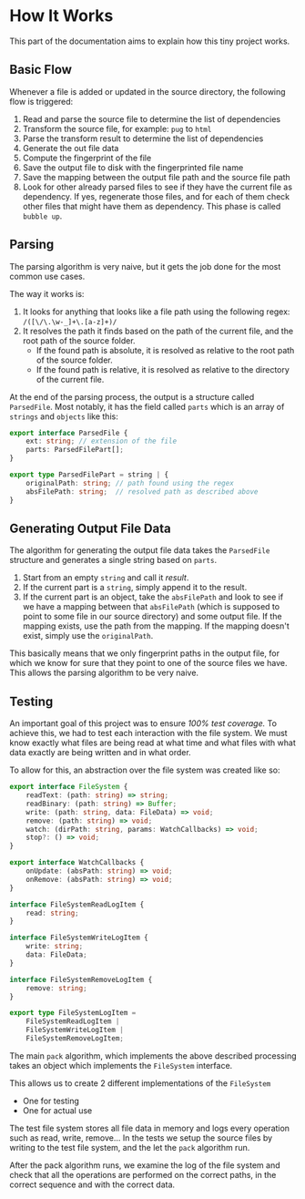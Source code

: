# How It Works

This part of the documentation aims to explain how this tiny project works.

## Basic Flow

Whenever a file is added or updated in the source directory, the following flow is triggered:

1. Read and parse the source file to determine the list of dependencies
1. Transform the source file, for example: `pug` to `html`
1. Parse the transform result to determine the list of dependencies
1. Generate the out file data
1. Compute the fingerprint of the file
1. Save the output file to disk with the fingerprinted file name
1. Save the mapping between the output file path and the source file path
1. Look for other already parsed files to see if they have the current file as dependency. If yes, regenerate those files, and for each of them check other files that might have them as dependency. This phase is called `bubble up`.

## Parsing

The parsing algorithm is very naive, but it gets the job done for the most common use cases.

The way it works is:

1. It looks for anything that looks like a file path using the following regex: `/([\/\.\w-_]+\.[a-z]+)/`
1. It resolves the path it finds based on the path of the current file, and the root path of the source folder.
	- If the found path is absolute, it is resolved as relative to the root path of the source folder.
	- If the found path is relative, it is resolved as relative to the directory of the current file.

At the end of the parsing process, the output is a structure called `ParsedFile`. Most notably, it has the field called `parts` which is an array of `strings` and `objects` like this:

```typescript
export interface ParsedFile {
	ext: string; // extension of the file
	parts: ParsedFilePart[];
}

export type ParsedFilePart = string | {
	originalPath: string; // path found using the regex
	absFilePath: string;  // resolved path as described above
}
```

## Generating Output File Data

The algorithm for generating the output file data takes the `ParsedFile` structure and generates a single string based on `parts`.

1. Start from an empty `string` and call it *result*.
1. If the current part is a `string`, simply append it to the result.
1. If the current part is an object, take the `absFilePath` and look to see if we have a mapping between that `absFilePath` (which is supposed to point to some file in our source directory) and some output file. If the mapping exists, use the path from the mapping. If the mapping doesn't exist, simply use the `originalPath`.

This basically means that we only fingerprint paths in the output file, for which we know for sure that they point to one of the source files we have. This allows the parsing algorithm to be very naive.

## Testing

An important goal of this project was to ensure *100% test coverage.* To achieve this, we had to test each interaction with the file system. We must know exactly what files are being read at what time and what files with what data exactly are being written and in what order.

To allow for this, an abstraction over the file system was created like so:

```ts
export interface FileSystem {
	readText: (path: string) => string;
	readBinary: (path: string) => Buffer;
	write: (path: string, data: FileData) => void;
	remove: (path: string) => void;
	watch: (dirPath: string, params: WatchCallbacks) => void;
	stop?: () => void;
}

export interface WatchCallbacks {
	onUpdate: (absPath: string) => void;
	onRemove: (absPath: string) => void;
}

interface FileSystemReadLogItem {
	read: string;
}

interface FileSystemWriteLogItem {
	write: string;
	data: FileData;
}

interface FileSystemRemoveLogItem {
	remove: string;
}

export type FileSystemLogItem =
	FileSystemReadLogItem |
	FileSystemWriteLogItem |
	FileSystemRemoveLogItem;
```

The main `pack` algorithm, which implements the above described processing takes an object which implements the `FileSystem` interface.

This allows us to create 2 different implementations of the `FileSystem`

- One for testing
- One for actual use

The test file system stores all file data in memory and logs every operation such as read, write, remove... In the tests we setup the source files by writing to the test file system, and the let the `pack` algorithm run.

After the pack algorithm runs, we examine the log of the file system and check that all the operations are performed on the correct paths, in the correct sequence and with the correct data.
